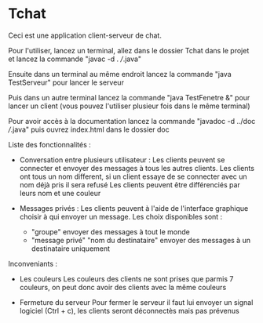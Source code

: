 # Tchat


Ceci est une application client-serveur de chat.

Pour l'utiliser, lancez un terminal, allez dans le dossier Tchat dans le projet et lancez la commande "javac -d . */*.java"

Ensuite dans un terminal au même endroit lancez la commande "java TestServeur" pour lancer le serveur

Puis dans un autre terminal lancez la commande "java TestFenetre &" pour lancer un client (vous pouvez l'utiliser plusieur fois dans le même terminal)


Pour avoir accès à la documentation lancez la commande "javadoc -d ../doc */*.java" puis ouvrez index.html dans le dossier doc



Liste des fonctionnalités :

  - Conversation entre plusieurs utilisateur :
    Les clients peuvent se connecter et envoyer des messages à tous les autres clients.
    Les clients ont tous un nom different, si un client essaye de se connecter avec un nom déjà pris il sera refusé
    Les clients peuvent être différenciés par leurs nom et une couleur
    
  - Messages privés :
    Les clients peuvent à l'aide de l'interface graphique choisir à qui envoyer un message.
    Les choix disponibles sont :
      - "groupe" envoyer des messages à tout le monde
      - "message privé" "nom du destinataire" envoyer des messages à un destinataire uniquement
  
  
Inconveniants :

  - Les couleurs
    Les couleurs des clients ne sont prises que parmis 7 couleurs, on peut donc avoir des clients avec la même couleurs
    
  - Fermeture du serveur
    Pour fermer le serveur il faut lui envoyer un signal logiciel (Ctrl + c), les clients seront déconnectès mais pas prévenus
  

